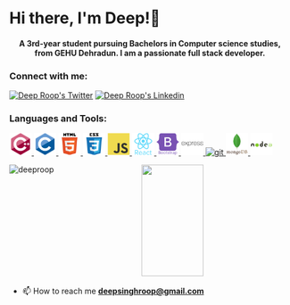 # Hi there, I'm Deep!👋
<h4 align="center">
A 3rd-year student pursuing Bachelors in Computer science studies, from GEHU Dehradun. I am a passionate full stack developer. 
</h4>
<h3 align="left">Connect with me:</h3>
<p align="left"> 
  <a href="https://twitter.com/Deeproop1" target="blank"><img src="https://img.shields.io/twitter/follow/Deeproop1?logo=twitter&style=for-the-badge" alt="Deep Roop's Twitter" /></a> 
  <a href="https://linkedin.com/in/deep-roop-3229911ab" target="blank"><img src="https://img.shields.io/badge/LinkedIn-0077B5?style=for-the-badge&logo=linkedin&logoColor=white" alt="Deep Roop's Linkedin" /></a>
</p>

<h3 align="left">Languages and Tools:</h3>
<p align="left"> <a href="https://www.w3schools.com/cpp/" target="_blank" rel="noreferrer"> <img src="https://raw.githubusercontent.com/devicons/devicon/master/icons/cplusplus/cplusplus-original.svg" alt="cplusplus" width="40" height="40"/> </a>
<a href="https://www.cprogramming.com/" target="_blank" rel="noreferrer"> <img src="https://raw.githubusercontent.com/devicons/devicon/master/icons/c/c-original.svg" alt="c" width="40" height="40"/> </a>
<a href="https://www.w3.org/html/" target="_blank" rel="noreferrer"> <img src="https://raw.githubusercontent.com/devicons/devicon/master/icons/html5/html5-original-wordmark.svg" alt="html5" width="40" height="40"/> </a>
<a href="https://www.w3schools.com/css/" target="_blank" rel="noreferrer"> <img src="https://raw.githubusercontent.com/devicons/devicon/master/icons/css3/css3-original-wordmark.svg" alt="css3" width="40" height="40"/> </a>
<a href="https://developer.mozilla.org/en-US/docs/Web/JavaScript" target="_blank" rel="noreferrer"> <img src="https://raw.githubusercontent.com/devicons/devicon/master/icons/javascript/javascript-original.svg" alt="javascript" width="40" height="40"/> </a>
<a href="https://reactjs.org/" target="_blank" rel="noreferrer"> <img src="https://raw.githubusercontent.com/devicons/devicon/master/icons/react/react-original-wordmark.svg" alt="react" width="40" height="40"/> </a>
<a href="https://getbootstrap.com" target="_blank" rel="noreferrer"> <img src="https://raw.githubusercontent.com/devicons/devicon/master/icons/bootstrap/bootstrap-plain-wordmark.svg" alt="bootstrap" width="40" height="40"/> </a> 
 <a href="https://expressjs.com" target="_blank" rel="noreferrer"> <img src="https://raw.githubusercontent.com/devicons/devicon/master/icons/express/express-original-wordmark.svg" alt="express" width="40" height="40"/> </a> <a href="https://git-scm.com/" target="_blank" rel="noreferrer"> <img src="https://www.vectorlogo.zone/logos/git-scm/git-scm-icon.svg" alt="git" width="40" height="40"/> </a>   <a href="https://www.mongodb.com/" target="_blank" rel="noreferrer"> <img src="https://raw.githubusercontent.com/devicons/devicon/master/icons/mongodb/mongodb-original-wordmark.svg" alt="mongodb" width="40" height="40"/> </a> <a href="https://nodejs.org" target="_blank" rel="noreferrer"> <img src="https://raw.githubusercontent.com/devicons/devicon/master/icons/nodejs/nodejs-original-wordmark.svg" alt="nodejs" width="40" height="40"/> </a>  </p>

<p>
<img align="left" height="200px" width="47%" src="https://github-readme-stats.vercel.app/api/top-langs?username=deeproop&show_icons=true&locale=en&layout=compact" alt="deeproop" />
<img height="200px" width="47%" src="https://github-readme-stats.vercel.app/api?username=deeproop&count_private=true&theme=radical&show_icons=true" />
</p>


- 📫 How to reach me **deepsinghroop@gmail.com**
<br><br>




